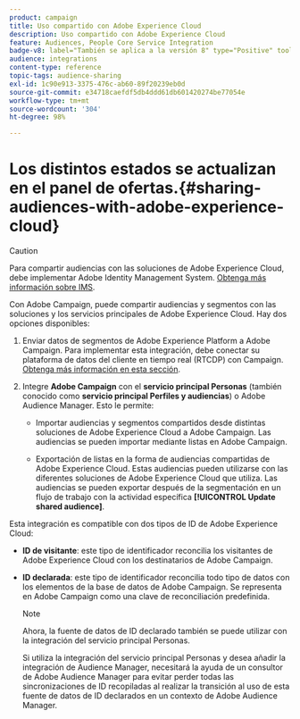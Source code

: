 ```yaml
---
product: campaign
title: Uso compartido con Adobe Experience Cloud
description: Uso compartido con Adobe Experience Cloud
feature: Audiences, People Core Service Integration
badge-v8: label="También se aplica a la versión 8" type="Positive" tooltip="También se aplica a Campaign v8"
audience: integrations
content-type: reference
topic-tags: audience-sharing
exl-id: 1c90e913-3375-476c-ab60-89f20239eb0d
source-git-commit: e34718caefdf5db4ddd61db601420274be77054e
workflow-type: tm+mt
source-wordcount: '304'
ht-degree: 98%

---
```


# Los distintos estados se actualizan en el panel de ofertas.{#sharing-audiences-with-adobe-experience-cloud}



>[!CAUTION]
>
>Para compartir audiencias con las soluciones de Adobe Experience Cloud, debe implementar Adobe Identity Management System. [Obtenga más información sobre IMS](../../integrations/using/about-adobe-id.md).

Con Adobe Campaign, puede compartir audiencias y segmentos con las soluciones y los servicios principales de Adobe Experience Cloud. Hay dos opciones disponibles:

1. Enviar datos de segmentos de Adobe Experience Platform a Adobe Campaign. Para implementar esta integración, debe conectar su plataforma de datos del cliente en tiempo real (RTCDP) con Campaign. [Obtenga más información en esta sección](https://experienceleague.adobe.com/docs/experience-platform/destinations/catalog/email-marketing/adobe-campaign.html?lang=es#catalog).

1. Integre **Adobe Campaign** con el **servicio principal Personas** (también conocido como **servicio principal Perfiles y audiencias**) o Adobe Audience Manager. Esto le permite:

   * Importar audiencias y segmentos compartidos desde distintas soluciones de Adobe Experience Cloud a Adobe Campaign. Las audiencias se pueden importar mediante listas en Adobe Campaign.

   * Exportación de listas en la forma de audiencias compartidas de Adobe Experience Cloud. Estas audiencias pueden utilizarse con las diferentes soluciones de Adobe Experience Cloud que utiliza. Las audiencias se pueden exportar después de la segmentación en un flujo de trabajo con la actividad específica **[!UICONTROL Update shared audience]**.

Esta integración es compatible con dos tipos de ID de Adobe Experience Cloud:

* **ID de visitante**: este tipo de identificador reconcilia los visitantes de Adobe Experience Cloud con los destinatarios de Adobe Campaign.
* **ID declarada**: este tipo de identificador reconcilia todo tipo de datos con los elementos de la base de datos de Adobe Campaign. Se representa en Adobe Campaign como una clave de reconciliación predefinida.

  >[!NOTE]
  >
  > Ahora, la fuente de datos de ID declarado también se puede utilizar con la integración del servicio principal Personas.
  >
  >Si utiliza la integración del servicio principal Personas y desea añadir la integración de Audience Manager, necesitará la ayuda de un consultor de Adobe Audience Manager para evitar perder todas las sincronizaciones de ID recopiladas al realizar la transición al uso de esta fuente de datos de ID declarados en un contexto de Adobe Audience Manager.
